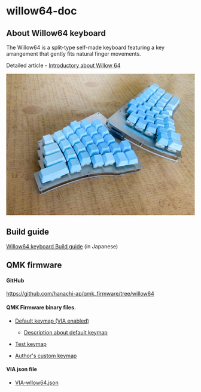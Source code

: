 # willow64-doc

## About Willow64 keyboard

The Willow64 is a split-type self-made keyboard featuring a key arrangement that gently fits natural finger movements.


Detailed article - [Introductory about Willow 64](https://coal.hatenablog.com/entry/2020/12/04/231923)


  <img src="img/img00.jpg" alt="Willow64" title="willow64 keyboard">


## Build guide

 [Willow64 keyboard Build guide](buildguide-willow64-r2.md)  (in Japanese) 


## QMK firmware

#### GitHub
  
  https://github.com/hanachi-ap/qmk_firmware/tree/willow64


#### QMK Firmware binary files.

  - [Default keymap (VIA enabled)](https://github.com/hanachi-ap/qmk_firmware/releases/download/rev02-1/willow64_rev2_default.hex)

    -  [Description about default keymap](./default-keymap.md)


  - [Test keymap](https://github.com/hanachi-ap/qmk_firmware/releases/download/rev02-1/willow64_rev2_buildtest.hex)

  - [Author's custom keymap](https://github.com/hanachi-ap/qmk_firmware/releases/download/rev02-1/willow64_rev2_hanachi_custom.hex)


#### VIA json file

  - [VIA-wllow64.json](https://github.com/hanachi-ap/willow64-doc/releases/download/releae01/VIA-wllow64.json)


